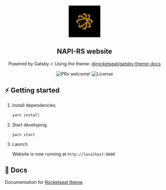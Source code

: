 <p align="center">
  <img src="./static/favicon.png" alt="napi-rs logo" width="100">
</p>

<h2 align="center">
  NAPI-RS website
</h2>

<p align="center">
  Powered by Gatsby 🔥 Using the theme: <a href="https://github.com/Rocketseat/gatsby-themes/tree/master/%40rocketseat/gatsby-theme-docs">@rocketseat/gatsby-theme-docs</a>
</p>

<p align="center">
  <img src="https://img.shields.io/badge/PRs-welcome-%238257E6.svg" alt="PRs welcome!" />
  <img alt="License" src="https://img.shields.io/badge/license-MIT-%238257E6">
</p>

## ⚡️ Getting started

1. Install dependencies

   ```sh
   yarn install
   ```

2. Start developing.

   ```sh
   yarn start
   ```

3. Launch

   Website is now running at `http://localhost:8000`

## 📄 Docs

Documentation for [Rocketseat theme](https://rocketdocs.netlify.com).
